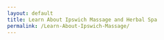 ```yaml
---
layout: default
title: Learn About Ipswich Massage and Herbal Spa
permalink: /Learn-About-Ipswich-Massage/
---
```

